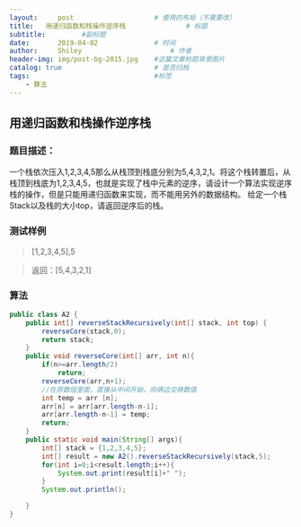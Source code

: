 ```yaml
---
layout:     post   				    # 使用的布局（不需要改）
title:   用递归函数和栈操作逆序栈 				# 标题 
subtitle:         #副标题
date:       2019-04-02 				# 时间
author:     Shiley 						# 作者
header-img: img/post-bg-2015.jpg 	#这篇文章标题背景图片
catalog: true 						# 是否归档
tags:								#标签
    - 算法
---
```

## 用递归函数和栈操作逆序栈
### 题目描述：
一个栈依次压入1,2,3,4,5那么从栈顶到栈底分别为5,4,3,2,1。将这个栈转置后，从栈顶到栈底为1,2,3,4,5，也就是实现了栈中元素的逆序，请设计一个算法实现逆序栈的操作，但是只能用递归函数来实现，而不能用另外的数据结构。
给定一个栈Stack以及栈的大小top，请返回逆序后的栈。
### 测试样例
> [1,2,3,4,5],5

> 返回：[5,4,3,2,1]

### 算法
```java
public class A2 {
    public int[] reverseStackRecursively(int[] stack, int top) {
        reverseCore(stack,0);
        return stack;
    }
    public void reverseCore(int[] arr, int n){
        if(n>=arr.length/2)
            return;
        reverseCore(arr,n+1);
        //在原数组里面，直接从中间开始，向俩边交换数值
        int temp = arr [n];
        arr[n] = arr[arr.length-n-1];
        arr[arr.length-n-1] = temp;
        return;
    }
    public static void main(String[] args){
        int[] stack = {1,2,3,4,5};
        int[] result = new A2().reverseStackRecursively(stack,5);
        for(int i=0;i<result.length;i++){
            System.out.print(result[i]+" ");
        }
        System.out.println();

    }
}
```
